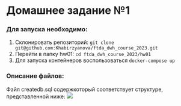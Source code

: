 # Домашнее задание №1

### Для запуска необходимо:
1. Склонировать репозиторий: `git clone git@github.com:Khabirzyanova/ftda_dwh_course_2023.git`
2. Перейти в папку hw01: `cd ftda_dwh_course_2023/hw01`
3. Для запуска контейнеров воспользоваться `docker-compose up`


### Описание файлов:
 Файл createdb.sql содержкоторый соответствует структуре, представленной ниже:
 ![](Screenshot.jpg)



